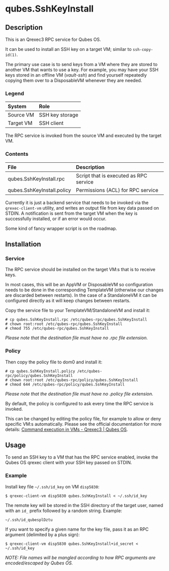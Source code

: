qubes.SshKeyInstall
===================

## Description

This is an Qrexec3 RPC service for Qubes OS.

It can be used to install an SSH key on a target VM; similar to `ssh-copy-id(1)`.

The primary use case is to send keys from a VM where they are stored to another VM that wants to use a key. For example, you may have your SSH keys stored in an offline VM (*vault-ssh*) and find yourself repeatedly copying them over to a DisposableVM whenever they are needed.

### Legend

| System | Role        |
| :----- | :---------- |
| Source VM | SSH key storage |
| Target VM | SSH client |

The RPC service is invoked from the source VM and executed by the target VM.

### Contents

| File | Description |
| :--- | :---------- |
| qubes.SshKeyInstall.rpc | Script that is executed as RPC service |
| qubes.SshKeyInstall.policy | Permissions (ACL) for RPC service |

Currently it is just a backend service that needs to be invoked via the `qrexec-client-vm` utility, and writes an output file from key data passed on STDIN. A notification is sent from the target VM when the key is successfully installed, or if an error would occur.

Some kind of fancy wrapper script is on the roadmap.

## Installation

### Service

The RPC service should be installed on the target VM:s that is to receive keys.

In most cases, this will be an AppVM or DisposableVM so configuration needs to be done in the corresponding TemplateVM (otherwise our changes are discarded between restarts). In the case of a StandaloneVM it can be configured directly as it will keep changes between restarts.

Copy the service file to your TemplateVM/StandaloneVM and install it:

```
# cp qubes.SshKeyInstall.rpc /etc/qubes-rpc/qubes.SshKeyInstall
# chown root:root /etc/qubes-rpc/qubes.SshKeyInstall
# chmod 755 /etc/qubes-rpc/qubes.SshKeyInstall
```

_Please note that the destination file must have no .rpc file extension._

### Policy

Then copy the policy file to dom0 and install it:

```
# cp qubes.SshKeyInstall.policy /etc/qubes-rpc/policy/qubes.SshKeyInstall
# chown root:root /etc/qubes-rpc/policy/qubes.SshKeyInstall
# chmod 644 /etc/qubes-rpc/policy/qubes.SshKeyInstall
```

_Please note that the destination file must have no .policy file extension._

By default, the policy is configured to ask every time the RPC service is invoked.

This can be changed by editing the policy file, for example to allow or deny specific VM:s automatically. Please see the official documentation for more details: [Command execution in VMs - Qrexec3 | Qubes OS](https://www.qubes-os.org/doc/qrexec3/#qubes-rpc-administration).

## Usage

To send an SSH key to a VM that has the RPC service enabled, invoke the Qubes OS qrexec client with your SSH key passed on STDIN.

### Example

Install key file `~/.ssh/id_key` on VM `disp5830`:

```
$ qrexec-client-vm disp5830 qubes.SshKeyInstall < ~/.ssh/id_key
```

The remote key will be stored in the SSH directory of the target user, named with an `id_` prefix followed by a random string. Example:

`~/.ssh/id_qubesplDztu`


If you want to specify a given name for the key file, pass it as an RPC argument (delimited by a plus sign):

```
$ qrexec-client-vm disp5830 qubes.SshKeyInstall+id_secret < ~/.ssh/id_key
```

_NOTE: File names will be mangled according to how RPC arguments are encoded/escaped by Qubes OS._
